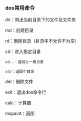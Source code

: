 ### dos常用命令

dir：列出当前目录下的文件及文件夹

md：创建目录

rd：删除目录（目录中不允许不为空）

cd：进入指定目录

    cd..：返回上一级目录

    cd/：返回个目录

del：删除文件

exit：退出dos命令行

calc：计算器

mspaint：画图

